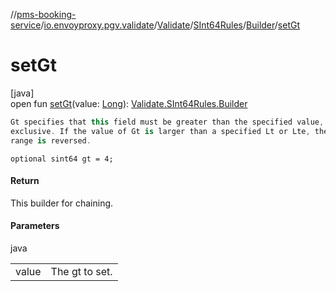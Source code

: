 //[pms-booking-service](../../../../../index.md)/[io.envoyproxy.pgv.validate](../../../index.md)/[Validate](../../index.md)/[SInt64Rules](../index.md)/[Builder](index.md)/[setGt](set-gt.md)

# setGt

[java]\
open fun [setGt](set-gt.md)(value: [Long](https://kotlinlang.org/api/core/kotlin-stdlib/kotlin/-long/index.html)): [Validate.SInt64Rules.Builder](index.md)

```kotlin
Gt specifies that this field must be greater than the specified value,
exclusive. If the value of Gt is larger than a specified Lt or Lte, the
range is reversed.

```
`optional sint64 gt = 4;`

#### Return

This builder for chaining.

#### Parameters

java

| | |
|---|---|
| value | The gt to set. |